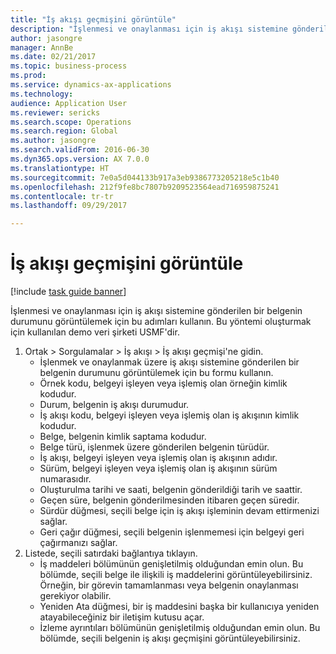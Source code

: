 ```yaml
--- 
title: "İş akışı geçmişini görüntüle"
description: "İşlenmesi ve onaylanması için iş akışı sistemine gönderilen bir belgenin durumunu görüntülemek için bu adımları kullanın."
author: jasongre
manager: AnnBe
ms.date: 02/21/2017
ms.topic: business-process
ms.prod: 
ms.service: dynamics-ax-applications
ms.technology: 
audience: Application User
ms.reviewer: sericks
ms.search.scope: Operations
ms.search.region: Global
ms.author: jasongre
ms.search.validFrom: 2016-06-30
ms.dyn365.ops.version: AX 7.0.0
ms.translationtype: HT
ms.sourcegitcommit: 7e0a5d044133b917a3eb9386773205218e5c1b40
ms.openlocfilehash: 212f9fe8bc7807b9209523564ead716959875241
ms.contentlocale: tr-tr
ms.lasthandoff: 09/29/2017

---
```

# <a name="view-workflow-history"></a>İş akışı geçmişini görüntüle

[!include [task guide banner](../../includes/task-guide-banner.md)]

İşlenmesi ve onaylanması için iş akışı sistemine gönderilen bir belgenin durumunu görüntülemek için bu adımları kullanın. Bu yöntemi oluşturmak için kullanılan demo veri şirketi USMF'dir.

1. Ortak > Sorgulamalar > İş akışı > İş akışı geçmişi'ne gidin.
    * İşlenmek ve onaylanmak üzere iş akışı sistemine gönderilen bir belgenin durumunu görüntülemek için bu formu kullanın.  
    * Örnek kodu,      belgeyi işleyen veya işlemiş olan örneğin kimlik kodudur.  
    * Durum, belgenin iş akışı durumudur.  
    * İş akışı kodu, belgeyi işleyen veya işlemiş olan iş akışının kimlik kodudur.  
    * Belge, belgenin kimlik saptama kodudur.  
    * Belge türü, işlenmek üzere gönderilen belgenin türüdür.  
    * İş akışı, belgeyi işleyen veya işlemiş olan iş akışının adıdır.  
    * Sürüm, belgeyi işleyen veya işlemiş olan iş akışının sürüm numarasıdır.  
    * Oluşturulma tarihi ve saati, belgenin gönderildiği tarih ve saattir.  
    * Geçen süre, belgenin gönderilmesinden itibaren geçen süredir.  
    * Sürdür düğmesi, seçili belge için iş akışı işleminin devam ettirmenizi sağlar.  
    * Geri çağır düğmesi, seçili belgenin işlenmemesi için belgeyi geri çağırmanızı sağlar.   
2. Listede, seçili satırdaki bağlantıya tıklayın.
    * İş maddeleri bölümünün genişletilmiş olduğundan emin olun.    Bu bölümde, seçili belge ile ilişkili iş maddelerini görüntüleyebilirsiniz. Örneğin, bir görevin tamamlanması veya belgenin onaylanması gerekiyor olabilir.  
    * Yeniden Ata düğmesi, bir iş maddesini başka bir kullanıcıya yeniden atayabileceğiniz bir iletişim kutusu açar.  
    * İzleme ayrıntıları bölümünün genişletilmiş olduğundan emin olun.    Bu bölümde, seçili belgenin iş akışı geçmişini görüntüleyebilirsiniz.  


